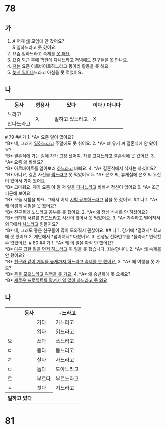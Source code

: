 # 78
## 가
1. *A* 어제 <u>왜</u> 모임에 안 갔어요? <br>
   *B* 일하느라고 못 갔어요.
2. 요즘 일하느라고 숙제를 <u>못 해요</u>.
3. 요즘 퇴근 후에 학원에 다니느라고 <u>저녁에도</u> 친구들을 못 만나요.
4. <u>저는</u> 요즘 아르바이트하느라고 동아리 활동을 못 해요.
5. <u>늦게 일어나</u>느라고 아침을 못 먹었어요.

## 나
<table>
	<tr>
		<th>동사</th>
		<th>형용사</th>
		<th>있다</th>
		<th>이다 / 아니다</th>
	</tr>
	<tr>
		<td>느라고</td>
		<td rowspan="2">X</td>
		<td rowspan="2">일하고 있느라고</td>
		<td rowspan="2">X</td>
	</tr>
	<tr>
		<td>만나느라고</td>
	</tr>
</table>
# 79
## 가
1. *A* 요즘 일이 많아요? <br>
   *B* 네, 그래서 <u>일하느라고</u> 주말에도 못 쉬어요.
2. *A*  왜 유키 씨 결혼식에 안 왔어요?<br>
   *B* 결혼식에 가는 길에 차가 고장 났어여. 차를 <u>고치느라고</u> 결혼식에 못 갔어요.
3. *A* 요즘 왜 바빠요?<br>
   *B* 아르바이트를 알아보러 <u>하느라고</u> 바빠요.
4. *A* 결혼식에서 식사는 하셨어요?<br>
   *B* 아니요, 결혼 사진을 <u>찍느라고</u> 못 먹었어요
5. *A* 윤호 씨, 휴게실에 윤호 씨 우산이 있어서 가져 왔어요<br>
   *B* 고마워요. 제가 요즘 이 일 저 일을 <u>다니느라고</u> 바빠서 정신이 없어요
6. *A* 조금 피곤해 보여요<br>
   *B* 오늘 시험을 봐요. 그래서 어제 <u>시험 공부하느라고</u> 잠을 못 잤어요.
## 나
1. *A* 왜 이렇게 시험을 못 봤어요?<br>
   *B*  친구들과 <u>노느라고</u> 공부를 못 했어요.
2. *A* 왜 점심 식사를 안 하셨어요? <br>
   *B*  급하게 서류를 <u>만드느라고</u> 시간이 없어서 못 먹었어요.
3. *A* 가족하고 떨어져서 외국에서 <u>사느라고</u> 힘들지요? <br>
   *B*  네, 그래도 좋은 친구들이 많이 도와줘서 괜찮아요.
## 다
1. 감기에 *걸려서* 학교에 못 왔어요
2. 계단에서 *넘어져서* 다쳤어요.
3. 선생님 전화번호를 *몰라서* 연락할 수 없었어요.
# 80
## 가
1. *A* 왜 이 일을 아직 안 했어요?<br>
   *B* <u>다른 급한 일을 먼저 하느라고</u> 이 일을 못 했습니다. 죄송합니다.
2. *A* 왜 숙제를 안 했어요?<br>
   *B* <u>친구와 같이 게임을 늦게까지 하느라고 숙제를 못 했어요.</u>
3. *A* 왜 여행을 못 가요?<br>
   *B* <u>돈을 모으느라고 여행을 못 가요.</u>
4. *A* 왜 송년회에 못 오세요?<br>
   *B* <u>새로운 프로젝트를 맡겨서 일 많이 하느라고 못 와요</u>

## 나
<table>
	<tr>
		<th colspan="2">동사</th>
		<th>-느라고</th>
	</tr>
	<tr>
		<td></td>
		<td>가다</td>
		<td>가느라고</td>
	</tr>
	<tr>
		<td></td>
		<td>읽다</td>
		<td>읽느라고</td>
	</tr>
	<tr>
		<td>으</td>
		<td>쓰다</td>
		<td>쓰느라고</td>
	</tr>
	<tr>
		<td>ㄷ</td>
		<td>듣다</td>
		<td>듣느라고</td>
	</tr>
	<tr>
		<td>ㄹ</td>
		<td>살다</td>
		<td>사느라고</td>
	</tr>
	<tr>
		<td>ㅂ</td>
		<td>돕다</td>
		<td>도아느라고</td>
	</tr>
	<tr>
		<td>르</td>
		<td>부르다</td>
		<td>부르느라고</td>
	</tr>
	<tr>
		<td>ㅅ</td>
		<td>짓다</td>
		<td>지느라고</td>
	</tr>
	<tr>
		<th>일하고 있다</th>
		<th></th>
	</tr>
</table>

# 81